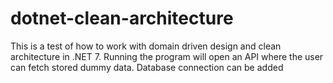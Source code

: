# dotnet-clean-architecture
This is a test of how to work with domain driven design and clean architecture in .NET 7. Running the program will open an API where the user can fetch stored dummy data. Database connection can be added
